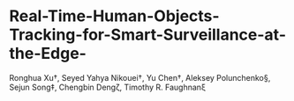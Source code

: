 # Real-Time-Human-Objects-Tracking-for-Smart-Surveillance-at-the-Edge-
Ronghua Xu†, Seyed Yahya Nikouei†, Yu Chen†, Aleksey Polunchenko§,  Sejun Song‡, Chengbin Dengζ, Timothy R. Faughnanξ 
